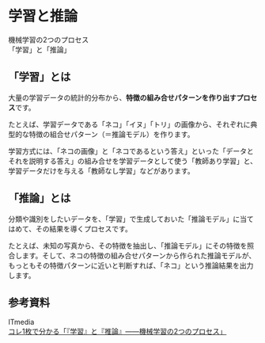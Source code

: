 # 学習と推論

機械学習の2つのプロセス  
「学習」と「推論」  

## 「学習」とは

大量の学習データの統計的分布から、**特徴の組み合せパターンを作り出すプロセス**です。  

たとえば、学習データである「ネコ」「イヌ」「トリ」の画像から、それぞれに典型的な特徴の組合せパターン（＝推論モデル）を作ります。  

学習方式には、「ネコの画像」と「ネコであるという答え」といった「データとそれを説明する答え」の組み合せを学習データとして使う「教師あり学習」と、学習データだけを与える「教師なし学習」などがあります。

## 「推論」とは

分類や識別をしたいデータを、「学習」で生成しておいた「推論モデル」に当てはめて、その結果を導くプロセスです。  

たとえば、未知の写真から、その特徴を抽出し、「推論モデル」にその特徴を照合します。そして、ネコの特徴の組み合せパターンから作られた推論モデルが、もっともその特徴パターンに近いと判断すれば、「ネコ」という推論結果を出力します。  

## 参考資料

ITmedia  
[コレ1枚で分かる「『学習』と『推論』――機械学習の2つのプロセス」](https://www.itmedia.co.jp/enterprise/articles/1901/04/news009.html)  
